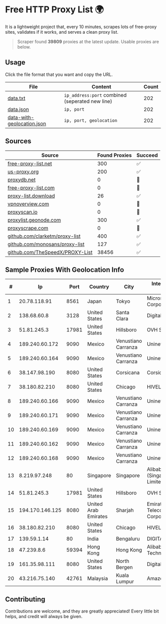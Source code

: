 
# Free HTTP Proxy List 🌍

It is a lightweight project that, every 10 minutes, scrapes lots of free-proxy sites, validates if it works, and serves a clean proxy list.


> Scraper found **39809** proxies at the latest update. Usable proxies are below.

## Usage

Click the file format that you want and copy the URL.


|File|Content|Count|
|----|-------|-----|
|[data.txt](https://raw.githubusercontent.com/themiralay/Proxy-List-World/master/data.txt)|`ip_address:port` combined (seperated new line)|202|
|[data.json](https://raw.githubusercontent.com/themiralay/Proxy-List-World/master/data.json)|`ip, port`|202|
|[data-with-geolocation.json](https://raw.githubusercontent.com/themiralay/Proxy-List-World/master/data-with-geolocation.json)|`ip, port, geolocation`|202|

## Sources

|Source|Found Proxies|Succeed|
|------|-------------|-------|
|[free-proxy-list.net](https://free-proxy-list.net)|300|✅|
|[us-proxy.org](https://www.us-proxy.org)|200|✅|
|[proxydb.net](http://proxydb.net)|0|🚫|
|[free-proxy-list.com](https://free-proxy-list.com/?page=&port=&type%5B%5D=http&type%5B%5D=https&up_time=0&search=Search)|0|🚫|
|[proxy-list.download](https://www.proxy-list.download/HTTP)|26|✅|
|[vpnoverview.com](https://vpnoverview.com/privacy/anonymous-browsing/free-proxy-servers)|0|🚫|
|[proxyscan.io](https://www.proxyscan.io)|0|🚫|
|[proxylist.geonode.com](https://proxylist.geonode.com/api/proxy-list?limit=300&page=1&sort_by=lastChecked&sort_type=desc&protocols=http,https)|300|✅|
|[proxyscrape.com](https://api.proxyscrape.com/v2/?request=displayproxies&protocol=http&timeout=10000&country=all&ssl=all&anonymity=all)|0|🚫|
|[github.com/clarketm/proxy-list](https://raw.githubusercontent.com/clarketm/proxy-list/master/proxy-list-raw.txt)|400|✅|
|[github.com/monosans/proxy-list](https://raw.githubusercontent.com/monosans/proxy-list/main/proxies/http.txt)|127|✅|
|[github.com/TheSpeedX/PROXY-List](https://raw.githubusercontent.com/TheSpeedX/PROXY-List/master/http.txt)|38456|✅|


## Sample Proxies With Geolocation Info

|#|Ip|Port|Country|City|Internet Service Provider|
|-|--|----|-------|----|-------------------------|
|1|20.78.118.91|8561|Japan|Tokyo|Microsoft Corporation|
|2|138.68.60.8|3128|United States|Santa Clara|DigitalOcean, LLC|
|3|51.81.245.3|17981|United States|Hillsboro|OVH SAS|
|4|189.240.60.172|9090|Mexico|Venustiano Carranza|Uninet S.A. de C.V.|
|5|189.240.60.164|9090|Mexico|Venustiano Carranza|Uninet S.A. de C.V.|
|6|38.147.98.190|8080|United States|Corsicana|Corsicana ISD|
|7|38.180.82.210|8080|United States|Chicago|HIVELOCITY, Inc.|
|8|189.240.60.166|9090|Mexico|Venustiano Carranza|Uninet S.A. de C.V.|
|9|189.240.60.171|9090|Mexico|Venustiano Carranza|Uninet S.A. de C.V.|
|10|189.240.60.169|9090|Mexico|Venustiano Carranza|Uninet S.A. de C.V.|
|11|189.240.60.162|9090|Mexico|Venustiano Carranza|Uninet S.A. de C.V.|
|12|189.240.60.168|9090|Mexico|Venustiano Carranza|Uninet S.A. de C.V.|
|13|8.219.97.248|80|Singapore|Singapore|Alibaba Cloud (Singapore) Private Limited|
|14|51.81.245.3|17981|United States|Hillsboro|OVH SAS|
|15|194.170.146.125|8080|United Arab Emirates|Sharjah|Emirates Telecommunications Corporation|
|16|38.180.82.210|8080|United States|Chicago|HIVELOCITY, Inc.|
|17|139.59.1.14|80|India|Bengaluru|DIGITALOCEAN|
|18|47.239.8.6|59394|Hong Kong|Hong Kong|Alibaba (US) Technology Co., Ltd.|
|19|161.35.98.111|8080|United States|North Bergen|DigitalOcean, LLC|
|20|43.216.75.140|42761|Malaysia|Kuala Lumpur|Amazon.com, Inc.|



## Contributing

Contributions are welcome, and they are greatly appreciated! Every
little bit helps, and credit will always be given.

